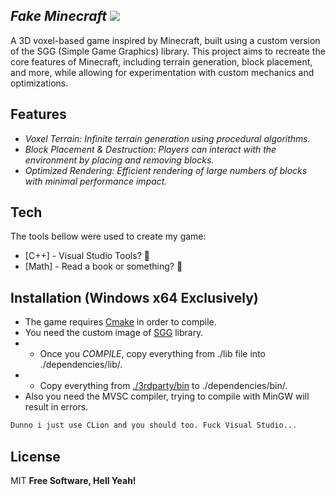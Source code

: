 ## _Fake Minecraft_ ![](https://geps.dev/progress/20)

A 3D voxel-based game inspired by Minecraft, built using a custom version of the SGG (Simple Game Graphics) library. This project aims to recreate the core features of Minecraft, including terrain generation, block placement, and more, while allowing for experimentation with custom mechanics and optimizations.

## Features
- _Voxel Terrain: Infinite terrain generation using procedural algorithms._
- _Block Placement & Destruction: Players can interact with the environment by placing and removing blocks._
- _Optimized Rendering: Efficient rendering of large numbers of blocks with minimal performance impact._

## Tech

The tools bellow were used to create my game:

- [C++] -  Visual Studio Tools? 🤔
- [Math] - Read a book or something? 🤔

## Installation (Windows x64 Exclusively)

- The game requires [Cmake](https://cmake.org/download/) in order to compile.
- You need the custom image of [SGG](https://github.com/diamondpixel/sgg) library.
-  - Once you _COMPILE_, copy everything from ./lib file into ./dependencies/lib/.
-  - Copy everything from [./3rdparty/bin](https://github.com/diamondpixel/sgg/tree/main/3rdparty/bin) to ./dependencies/bin/.
- Also you need the MVSC compiler, trying to compile with MinGW will result in errors.

```bat
Dunno i just use CLion and you should too. Fuck Visual Studio...
```
## License

MIT
**Free Software, Hell Yeah!**
